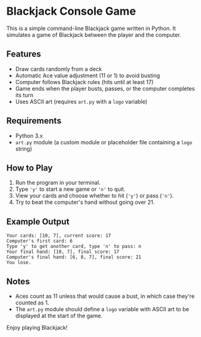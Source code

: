 # Blackjack Console Game

This is a simple command-line Blackjack game written in Python. It simulates a game of Blackjack between the player and the computer.

## Features

* Draw cards randomly from a deck
* Automatic Ace value adjustment (11 or 1) to avoid busting
* Computer follows Blackjack rules (hits until at least 17)
* Game ends when the player busts, passes, or the computer completes its turn
* Uses ASCII art (requires `art.py` with a `logo` variable)

## Requirements

* Python 3.x
* `art.py` module (a custom module or placeholder file containing a `logo` string)

## How to Play

1. Run the program in your terminal.
2. Type `'y'` to start a new game or `'n'` to quit.
3. View your cards and choose whether to hit (`'y'`) or pass (`'n'`).
4. Try to beat the computer's hand without going over 21.

## Example Output

```
Your cards: [10, 7], current score: 17
Computer's first card: 6
Type 'y' to get another card, type 'n' to pass: n
Your final hand: [10, 7], final score: 17
Computer's final hand: [6, 8, 7], final score: 21
You lose.
```

## Notes

* Aces count as 11 unless that would cause a bust, in which case they're counted as 1.
* The `art.py` module should define a `logo` variable with ASCII art to be displayed at the start of the game.

Enjoy playing Blackjack!
